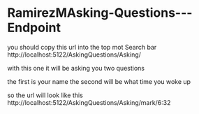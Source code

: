# RamirezMAsking-Questions---Endpoint

you should copy this url into the top mot Search bar
http://localhost:5122/AskingQuestions/Asking/
 
 with this one it will be asking you two questions 

the first is your name the second will be what time you woke up

so the url will look like this 
http://localhost:5122/AskingQuestions/Asking/mark/6:32
